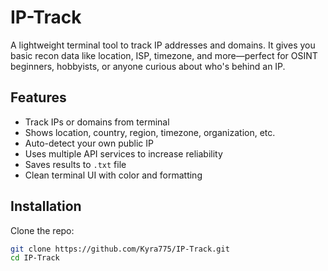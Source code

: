 # IP-Track

A lightweight terminal tool to track IP addresses and domains. It gives you basic recon data like location, ISP, timezone, and more—perfect for OSINT beginners, hobbyists, or anyone curious about who's behind an IP.

## Features

- Track IPs or domains from terminal
- Shows location, country, region, timezone, organization, etc.
- Auto-detect your own public IP
- Uses multiple API services to increase reliability
- Saves results to `.txt` file
- Clean terminal UI with color and formatting

## Installation

Clone the repo:

```bash
git clone https://github.com/Kyra775/IP-Track.git
cd IP-Track
